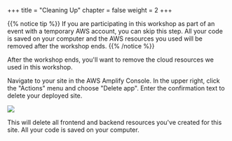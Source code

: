 +++
title = "Cleaning Up"
chapter = false
weight = 2
+++

{{% notice tip %}}
If you are participating in this workshop as part of an event with a temporary AWS account, you can skip this step. All your code is saved on your computer and the AWS resources you used will be removed after the workshop ends.
{{% /notice %}}

After the workshop ends, you'll want to remove the cloud resources we used in this workshop.

Navigate to your site in the AWS Amplify Console. In the upper right, click the "Actions" menu and choose "Delete app". Enter the confirmation text to delete your deployed site.

![](/images/delete-app.png)

This will delete all frontend and backend resources you've created for this site. All your code is saved on your computer.
